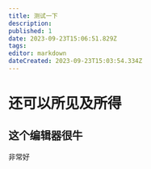 ```yaml
---
title: 测试一下
description: 
published: 1
date: 2023-09-23T15:06:51.829Z
tags: 
editor: markdown
dateCreated: 2023-09-23T15:03:54.334Z
---
```


# 还可以所见及所得

## 这个编辑器很牛

非常好